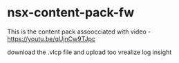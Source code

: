 # nsx-content-pack-fw

This is the content pack assoocciated with video - https://youtu.be/qUjnCw9TJpc

download the .vlcp file and upload too vrealize log insight
